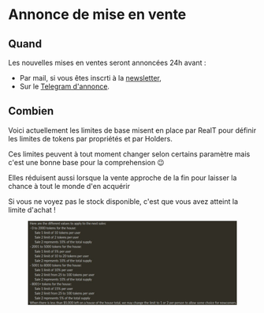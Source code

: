 # Annonce de mise en vente

## Quand

Les nouvelles mises en ventes seront annoncées 24h avant :&#x20;

* Par mail, si vous êtes inscrti à la [newsletter](https://realt.us1.list-manage.com/subscribe?u=1b010d01cc8a8b882844f9e12\&id=c2e562d6e1),
* Sur le [Telegram d'annonce](https://t.me/Communication\_RealT\_FR).

## Combien

Voici actuellement les limites de base misent en place par RealT pour définir les limites de tokens par propriétés et par Holders.

Ces limites peuvent à tout moment changer selon certains paramètre mais c'est une bonne base pour la comprehension 😉

Elles réduisent aussi lorsque la vente approche de la fin pour laisser la chance à tout le monde d'en acquérir

Si vous ne voyez pas le stock disponible, c'est que vous avez atteint la limite d'achat !

<figure><img src="../../../.gitbook/assets/image (55).png" alt=""><figcaption></figcaption></figure>
